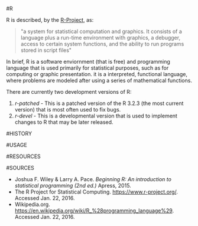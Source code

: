 #R

R is described, by the [R-Project](https://cran.r-project.org/doc/FAQ/R-FAQ.html#What-is-R_003f), as:
>"a system for statistical computation and graphics. It consists of a language plus a run-time environment with graphics, a debugger, access to certain system functions, and the ability to run programs stored in script files"

In brief, R is a software enviornment (that is free) and programming language that is used primarily for statistical purposes, such as for computing or graphic presentation. it is a interpreted, functional language, where problems are modeled after using a series of mathematical functions.

There are currently two development versions of R:
  1. *r-patched* - This is a patched version of the R 3.2.3 (the most current version) that is most often used to fix bugs. 
  2. *r-devel* - This is a developmental version that is used to implement changes to R that may be later released. 

#HISTORY


#USAGE


#RESOURCES


#SOURCES
* Joshua F. Wiley & Larry A. Pace. *Beginning R: An introduction to statistical programming (2nd ed.)* Apress, 2015.
* The R Project for Statistical Computing. https://www.r-project.org/. Accessed Jan. 22, 2016.
* Wikipedia.org. https://en.wikipedia.org/wiki/R_%28programming_language%29. Accessed Jan. 22, 2016.
